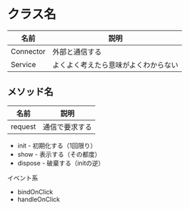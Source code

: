 # クラス名

| 名前      | 説明                                 |
| --------- | ------------------------------------ |
| Connector | 外部と通信する                       |
| Service   | よくよく考えたら意味がよくわからない |

## メソッド名

| 名前    | 説明           |
| ------- | -------------- |
| request | 通信で要求する |

- init - 初期化する（1回限り）
- show - 表示する（その都度）
- dispose - 破棄する（initの逆）

イベント系

- bindOnClick
- handleOnClick
